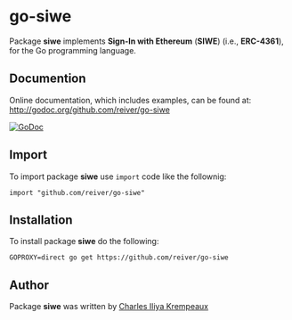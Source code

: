 # go-siwe

Package **siwe** implements **Sign-In with Ethereum** (**SIWE**) (i.e., **ERC-4361**), for the Go programming language.

## Documention

Online documentation, which includes examples, can be found at: http://godoc.org/github.com/reiver/go-siwe

[![GoDoc](https://godoc.org/github.com/reiver/go-siwe?status.svg)](https://godoc.org/github.com/reiver/go-siwe)

## Import

To import package **siwe** use `import` code like the follownig:
```
import "github.com/reiver/go-siwe"
```

## Installation

To install package **siwe** do the following:
```
GOPROXY=direct go get https://github.com/reiver/go-siwe
```

## Author

Package **siwe** was written by [Charles Iliya Krempeaux](http://reiver.link)
